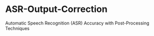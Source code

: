 # ASR-Output-Correction
Automatic Speech Recognition (ASR) Accuracy with Post-Processing Techniques
